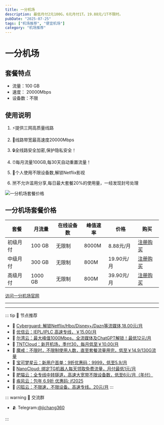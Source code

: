 ```yaml
---
title: 一分机场
description: 最低月付2元100G，6元月付1T。19.88元/1T不限时。
pubDate: "2025-07-25"
tags: ["机场推荐", "便宜机场"]
category: "机场推荐"
---
```

# 一分机场
    
## 套餐特点

- 流量：100 GB
- 速度： 20000Mbps
- 设备数：不限

## 使用说明

1. ⚡️提供三网高质量线路

2. 🚀线路带宽最高速度20000Mbps

3. 🔒全线路安全加密,保护隐私安全！

4. ⏰每月流量100GB,每30天自动重置流量！

5. 🎥个人使用不限设备数,解锁Netflix影视

6. 🈲不允许滥用分享,每日最大套餐20%的使用量，一经发现封号处理

![一分机场套餐价格](/assets/1fen.jpg "一分机场套餐价格")

## 一分机场套餐价格

| 套餐 | 月流量 | 在线设备数 | 峰值速率 | 价格 | 购买 |
| --- | --- | --- | --- | --- | --- |
| 初级月付 | 100 GB | 无限制 | 8000M | 8.88元/月 | [注册购买](https://a.suola.link/1fen) |
| 中级月付 | 300 GB | 无限制 | 800M | 19.90元/月 | [注册购买](https://a.suola.link/1fen) |
| 高级月付 | 1000 GB | 无限制 | 800M | 39.90元/月 |  [注册购买](https://a.suola.link/1fen) |


[访问一分机场官网](https://a.suola.link/1fen)

---------
---------

::: tip 🎉 节点推荐
- 🚀 [Cyberguard: 解锁Netflix/Hbo/Disney+/Dazn等流媒体,18.00元/月](https://www.cyberguard.best/#/register?code=XsreC0T5)<br>
- 🚀 [优信云：IEPL/IPLC 高速专线，￥15.00/月](https://www.优信云.com/#/register?code=JRtE5uIV)<br>
- 🚀 [尔湾云：最大峰值1000Mbps，全流媒体及ChatGPT解锁！最低12元/月](https://erwan6.net/auth/register?code=BoObCd)<br>
- 🚀 [TNTCloud：新开机场，季付30，每月低至￥10.00/月](https://haibing822.tntvipaff.cc/#/register?code=GtjJVgml)<br>
- 🚀 [魔戒：不限时，不限制使用人数，直至套餐流量用完，低至￥14.9/130G流量](https://mojie.app/#/register?code=sSdtPtLo)<br>
- 🚀 [宝可梦星云：新用户首单：9折优惠码：9999，低至5.9/月 ](https://a.suola.link/pokemon)<br>
- 🚀 [NanoCloud: 绑定TG机器人每天领取免费流量，月付最低1元/月](https://edu.uodoo.bid/auth/register?code=JMiOQDHf)<br>
- 🚀 [肥猫云：全专线中转隧道，高速大宽带不限设备数，低至6元/月（年付）](https://fchb1188.fcvipaff.cc/register?aff=X1vZd2wf)<br>
- 🚀 [疾风云：包年 6.9折 优惠码: jf2025](https://homes.tr25.cn?code=ReCm)<br>
- 🚀 [闪狐云：不限速，不限设备。高速专线。20元/月](https://inv02.ffaff.cc/register?aff=WQApz2pv)
:::

::: warning  💬 交流群

- 🫂 Telegram:[@jichang360](https://t.me/jichang360)

:::
